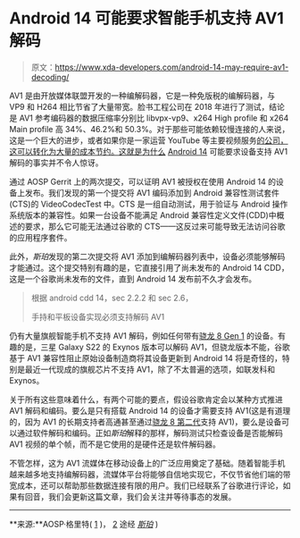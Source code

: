# Android 14 可能要求智能手机支持 AV1 解码

> 原文：<https://www.xda-developers.com/android-14-may-require-av1-decoding/>

AV1 是由开放媒体联盟开发的一种编解码器，它是一种免版税的编解码器，与 VP9 和 H264 相比节省了大量带宽。脸书工程公司在 2018 年进行了测试，结论是 AV1 参考编码器的数据压缩率分别比 libvpx-vp9、x264 High profile 和 x264 Main profile 高 34%、46.2%和 50.3%。对于那些可能依赖较慢连接的人来说，这是一个巨大的进步，或者如果你是一家运营 YouTube 等主要视频服务[的公司，这可以转化为大量的成本节约。这就是为什么](https://www.xda-developers.com/google-new-video-chip-youtube-support-av1-encoding/) [Android 14](https://www.xda-developers.com/android-14) 可能要求设备支持 AV1 解码的事实并不令人惊讶。

通过 AOSP Gerrit 上的两次提交，可以证明 AV1 被授权在使用 Android 14 的设备上发布。我们发现的第一个提交将 AV1 编码添加到 Android 兼容性测试套件(CTS)的 VideoCodecTest 中。CTS 是一组自动测试，用于验证与 Android 操作系统版本的兼容性。如果一台设备不能满足 Android 兼容性定义文件(CDD)中概述的要求，那么它可能无法通过谷歌的 CTS——这反过来可能导致无法访问谷歌的应用程序套件。

此外，*斯珀*发现的第二次提交将 AV1 添加到编解码器列表中，设备必须能够解码才能通过。这个提交特别有趣的是，它直接引用了尚未发布的 Android 14 CDD，这是一个谷歌尚未发布的文件，直到 Android 14 发布前不久才会发布。

> 根据 android cdd 14，sec 2.2.2 和 sec 2.6，
> 
> 手持和平板设备实现必须支持解码 AV1

仍有大量旗舰智能手机不支持 AV1 解码，例如任何带有[骁龙 8 Gen 1](https://www.xda-developers.com/qualcomm-snapdragon-8-gen-1/) 的设备。有趣的是，三星 Galaxy S22 的 Exynos 版本可以解码 AV1，但骁龙版本不能，谷歌基于 AV1 兼容性阻止原始设备制造商将其设备更新到 Android 14 将是奇怪的，特别是最近一代现成的旗舰芯片不支持 AV1，除了不太普遍的选项，如联发科和 Exynos。

关于所有这些意味着什么，有两个可能的要点，假设谷歌肯定会以某种方式推进 AV1 解码和编码。要么是只有搭载 Android 14 的设备才需要支持 AV1(这是有道理的，因为 AV1 的长期支持者高通甚至通过[骁龙 8 第二代](https://www.xda-developers.com/qualcomm-snapdragon-8-gen-2/)支持 AV1)，要么是设备可以通过软件解码和编码。正如*斯珀*解释的那样，解码测试只检查设备是否能解码 AV1 视频的单个帧，而不是它使用的是硬件还是软件解码器。

不管怎样，这为 AV1 流媒体在移动设备上的广泛应用奠定了基础。随着智能手机越来越多地支持编解码器，流媒体平台将能够自信地实现它，不仅节省他们端的带宽成本，还可以帮助那些数据连接有限的用户。我们已经联系了谷歌进行评论，如果有回音，我们会更新这篇文章，我们会关注并等待事态的发展。

* * *

**来源:**AOSP·格里特( [1](http://android-review.googlesource.com/c/platform/cts/+/2319612) )， [2](http://android-review.googlesource.com/c/platform/cts/+/2206980) 途经 [*斯珀*](http://blog.esper.io/android-14-deep-dive/) )